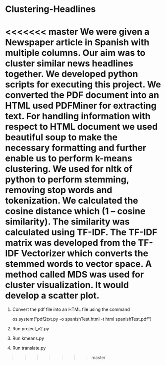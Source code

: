 # Clustering-Headlines
<<<<<<< master
We were given a Newspaper article in Spanish with multiple columns. 
Our aim was to cluster similar news headlines together. 
We developed python scripts for executing this project. 
We converted the PDF document into an HTML used PDFMiner for extracting text.
For handling information with respect to HTML document we used beautiful soup to make the necessary formatting and further enable us to perform k-means clustering. We used for nltk of python to perform stemming, removing stop words and tokenization.
We calculated the cosine distance which (1 – cosine similarity). 
The similarity was calculated using TF-IDF. 
The TF-IDF matrix was developed from the TF-IDF Vectorizer which converts the stemmed words to vector space. A method called MDS was used for cluster visualization. 
It would develop a scatter plot.
=======
1. Convert the pdf file into an HTML file using the command
    
    os.system("pdf2txt.py -o spanishTest.html -t html spanishTest.pdf")

2. Run project_v2.py
3. Run kmeans.py
4. Run translate.py
>>>>>>> master
